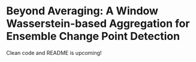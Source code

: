 # Beyond Averaging: A Window Wasserstein-based Aggregation for Ensemble Change Point Detection

Clean code and README is upcoming!

